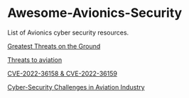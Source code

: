 # Awesome-Avionics-Security
List of Avionics cyber security resources.

[Greatest Threats on the Ground](https://www.csoonline.com/article/644636/greatest-cyber-threats-to-aircraft-come-from-the-ground.html)

[Threats to aviation](https://www.sciencedirect.com/science/article/abs/pii/S0167404821003400)

[CVE-2022-36158 &  CVE-2022-36159](https://www.securityweek.com/passengers-exposed-hacking-vulnerabilities-airplane-wi-fi-devices/)

[Cyber-Security Challenges in Aviation Industry](https://arxiv.org/pdf/2107.04910.pdf)
